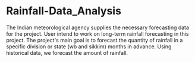 # Rainfall-Data_Analysis
The Indian meteorological agency supplies the necessary forecasting data for the project. User intend to work on long-term rainfall forecasting in this project. The project's main goal is to forecast the quantity of rainfall in a specific division or state (wb and sikkim) months in advance. Using historical data, we forecast the amount of rainfall.

